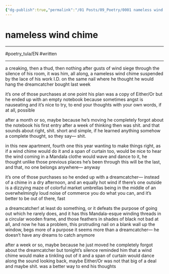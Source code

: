 ```yaml
---
{"dg-publish":true,"permalink":"/01 Posts/09_Poetry/0001 nameless wind chime/"}
---
```


# nameless wind chime
___
#poetry_tula/EN #written
___

a creaking, then a thud, then nothing
after gusts of wind siege through the silence
of his room, it was him, all along, a nameless
wind chime suspended by the lace of his work I.D.
on the same nail where he thought he would
hang the dreamcatcher bought last week

it’s one of those purchases
at one point his plan was a copy of Either/Or
but he ended up with an empty notebook
because sometimes angst is nauseating
and it’s nice to try, to end your thoughts
with your own words, if at all, possible

after a month or so, maybe because he’s moving
he completely forgot about the notebook
his first entry after a week of thinking then
was shit. and that sounds about right, shit.
short and simple, if he learned anything somehow
a complete thought, so they say— shit.

in this new apartment, fourth one this year
wanting to make things right, as if a wind chime would do it
and a span of curtain too, would be nice to hear the wind coming in
a Mandala clothe would wave and dance to it, he thought
unlike those previous places he’s been through
this will be the last, and that, no one belongs anywhere— anyway

it’s one of those purchases
so he ended up with a dreamcatcher— instead of a chime
in a dry afternoon, and an equally hot wind if there’s one
outside is a dizzying maze of colorful market umbrellas
being in the middle of an overwhelmingly loud noise of commerce
you do what you can, and it’s better to be out of there, fast

a dreamcatcher! at least do something, or it defeats the purpose of going out
which he rarely does, and it has this Mandala-esque winding threads
in a circular wooden frame, and those feathers in shades of black
not bad at all, and now he has a problem, this protruding nail
on a blank wall up the window, begs more of a purpose it seems
more than a dreamcatcher— he doesn’t have any dreams to catch anymore

after a week or so, maybe because he just moved
he completely forgot about the dreamcatcher
but tonight’s silence reminded him
that a wind chime would make a tinkling out of it
and a span of curtain would dance along the sound
looking back, maybe Either/Or was not that big of a deal
and maybe shit. was a better way to end his thoughts



